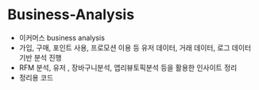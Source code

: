 # Business-Analysis
- 이커머스 business analysis
- 가입, 구매, 포인트 사용, 프로모션 이용 등 유저 데이터, 거래 데이터, 로그 데이터 기반 분석 진행
- RFM 분석, 유저 , 장바구니분석, 앱리뷰토픽분석 등을 활용한 인사이트 정리
- 정리용 코드 
